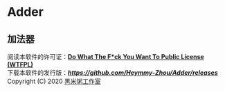 # Adder
## 加法器
阅读本软件的许可证：[**Do What The F\*ck You Want To Public License (WTFPL)**](https://github.com/Heymmy-Zhou/Adder/blob/master/LICENSE)  
下载本软件的发行版：***<https://github.com/Heymmy-Zhou/Adder/releases>***  
Copyright (C) 2020 [黑米粥工作室](https://github.com/Heymmy-Zhou)
